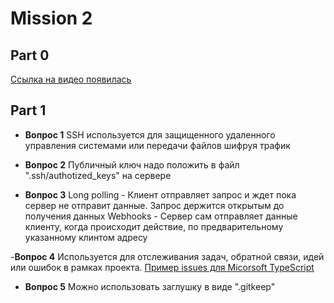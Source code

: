 # Mission 2 

## Part 0

[Ссылка на видео появилась](https://youtu.be/Kti4MQGnMz4)

## Part 1

- **Вопрос 1**
 SSH используется для защищенного удаленного управления системами или передачи файлов шифруя трафик

- **Вопрос 2**
 Публичный ключ надо положить в файл ".ssh/authotized_keys" на сервере

- **Вопрос 3**
 Long polling - Клиент отправляет запрос и ждет пока сервер не отправит данные. Запрос держится открытым до получения данных
Webhooks - Сервер сам отправляет данные клиенту, когда происходит действие, по предварительному указанному клинтом адресу

-**Вопрос 4**
 Используется для отслеживания задач, обратной связи, идей или ошибок в рамках проекта.
[Пример issues для Micorsoft TypeScript](https://github.com/microsoft/TypeScript/issues/43435)


- **Вопрос 5**
 Можно использовать заглушку в виде ".gitkeep"
